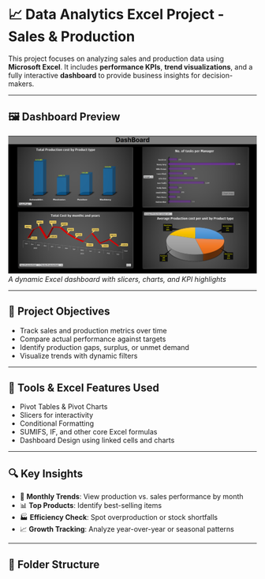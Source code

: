 # 📈 Data Analytics Excel Project - Sales & Production

This project focuses on analyzing sales and production data using **Microsoft Excel**. It includes **performance KPIs**, **trend visualizations**, and a fully interactive **dashboard** to provide business insights for decision-makers.

---

## 🖼 Dashboard Preview

![Dashboard Screenshot](Sales_&_Transaction_dashboard.png)  
*A dynamic Excel dashboard with slicers, charts, and KPI highlights*

---

## 🎯 Project Objectives

- Track sales and production metrics over time  
- Compare actual performance against targets  
- Identify production gaps, surplus, or unmet demand  
- Visualize trends with dynamic filters

---

## 🔧 Tools & Excel Features Used

- Pivot Tables & Pivot Charts  
- Slicers for interactivity  
- Conditional Formatting  
- SUMIFS, IF, and other core Excel formulas  
- Dashboard Design using linked cells and charts

---

## 🔍 Key Insights

- 📅 **Monthly Trends**: View production vs. sales performance by month  
- 📊 **Top Products**: Identify best-selling items  
- 🏭 **Efficiency Check**: Spot overproduction or stock shortfalls  
- 📈 **Growth Tracking**: Analyze year-over-year or seasonal patterns

---

## 📂 Folder Structure

